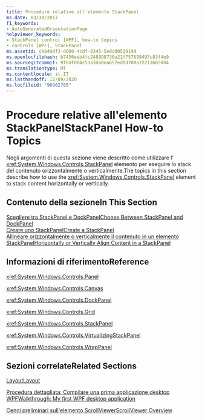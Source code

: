 ```yaml
---
title: Procedure relative all'elemento StackPanel
ms.date: 03/30/2017
f1_keywords:
- AutoGeneratedOrientationPage
helpviewer_keywords:
- StackPanel control [WPF], how-to topics
- controls [WPF], StackPanel
ms.assetid: c9849df3-d000-4cdf-8345-5edcd053919d
ms.openlocfilehash: b7456eeb4fc248998730a21f757699497c83f4e9
ms.sourcegitcommit: 9f6df084c53a3da0ea657ed0d708a72213683084
ms.translationtype: MT
ms.contentlocale: it-IT
ms.lasthandoff: 12/09/2020
ms.locfileid: "96962785"
---
```

# <a name="stackpanel-how-to-topics"></a><span data-ttu-id="57fb3-102">Procedure relative all'elemento StackPanel</span><span class="sxs-lookup"><span data-stu-id="57fb3-102">StackPanel How-to Topics</span></span>
<span data-ttu-id="57fb3-103">Negli argomenti di questa sezione viene descritto come utilizzare l' <xref:System.Windows.Controls.StackPanel> elemento per eseguire lo stack del contenuto orizzontalmente o verticalmente.</span><span class="sxs-lookup"><span data-stu-id="57fb3-103">The topics in this section describe how to use the <xref:System.Windows.Controls.StackPanel> element to stack content horizontally or vertically.</span></span>  
  
## <a name="in-this-section"></a><span data-ttu-id="57fb3-104">Contenuto della sezione</span><span class="sxs-lookup"><span data-stu-id="57fb3-104">In This Section</span></span>  
 [<span data-ttu-id="57fb3-105">Scegliere tra StackPanel e DockPanel</span><span class="sxs-lookup"><span data-stu-id="57fb3-105">Choose Between StackPanel and DockPanel</span></span>](how-to-choose-between-stackpanel-and-dockpanel.md)  
 [<span data-ttu-id="57fb3-106">Creare uno StackPanel</span><span class="sxs-lookup"><span data-stu-id="57fb3-106">Create a StackPanel</span></span>](how-to-create-a-stackpanel.md)  
 [<span data-ttu-id="57fb3-107">Allineare orizzontalmente o verticalmente il contenuto in un elemento StackPanel</span><span class="sxs-lookup"><span data-stu-id="57fb3-107">Horizontally or Vertically Align Content in a StackPanel</span></span>](how-to-horizontally-or-vertically-align-content-in-a-stackpanel.md)  
  
## <a name="reference"></a><span data-ttu-id="57fb3-108">Informazioni di riferimento</span><span class="sxs-lookup"><span data-stu-id="57fb3-108">Reference</span></span>  
 <xref:System.Windows.Controls.Panel>  
  
 <xref:System.Windows.Controls.Canvas>  
  
 <xref:System.Windows.Controls.DockPanel>  
  
 <xref:System.Windows.Controls.Grid>  
  
 <xref:System.Windows.Controls.StackPanel>  
  
 <xref:System.Windows.Controls.VirtualizingStackPanel>  
  
 <xref:System.Windows.Controls.WrapPanel>  
  
## <a name="related-sections"></a><span data-ttu-id="57fb3-109">Sezioni correlate</span><span class="sxs-lookup"><span data-stu-id="57fb3-109">Related Sections</span></span>  
 [<span data-ttu-id="57fb3-110">Layout</span><span class="sxs-lookup"><span data-stu-id="57fb3-110">Layout</span></span>](../advanced/layout.md)  
  
 [<span data-ttu-id="57fb3-111">Procedura dettagliata: Compilare una prima applicazione desktop WPF</span><span class="sxs-lookup"><span data-stu-id="57fb3-111">Walkthrough: My first WPF desktop application</span></span>](../getting-started/walkthrough-my-first-wpf-desktop-application.md)  
  
 [<span data-ttu-id="57fb3-112">Cenni preliminari sull'elemento ScrollViewer</span><span class="sxs-lookup"><span data-stu-id="57fb3-112">ScrollViewer Overview</span></span>](scrollviewer-overview.md)
